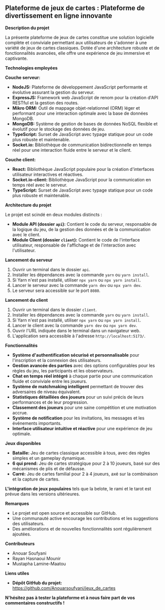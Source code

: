 ## Plateforme de jeux de cartes : Plateforme de divertissement en ligne innovante

**Description du projet**

La présente plateforme de jeux de cartes constitue une solution logicielle complète et conviviale permettant aux utilisateurs de s'adonner à une variété de jeux de cartes classiques. Dotée d'une architecture robuste et de fonctionnalités avancées, elle offre une expérience de jeu immersive et captivante.

**Technologies employées**

**Couche serveur:**

* **NodeJS:** Plateforme de développement JavaScript performante et évolutive assurant la gestion du serveur.
* **ExpressJS:** Framework web JavaScript de renom pour la création d'API RESTful et la gestion des routes.
* **Mikro ORM:** Outil de mappage objet-relationnel (ORM) léger et performant pour une interaction optimale avec la base de données MongoDB.
* **MongoDB:** Système de gestion de bases de données NoSQL flexible et évolutif pour le stockage des données de jeu.
* **TypeScript:** Surset de JavaScript avec typage statique pour un code plus robuste et maintenable.
* **Socket.io:** Bibliothèque de communication bidirectionnelle en temps réel pour une interaction fluide entre le serveur et le client.

**Couche client:**

* **React:** Bibliothèque JavaScript populaire pour la création d'interfaces utilisateur interactives et réactives.
* **Socket.io-client:** Bibliothèque JavaScript pour la communication en temps réel avec le serveur.
* **TypeScript:** Surset de JavaScript avec typage statique pour un code plus robuste et maintenable.

**Architecture du projet**

Le projet est scindé en deux modules distincts :

* **Module API (dossier `api`):** Contient le code du serveur, responsable de la logique du jeu, de la gestion des données et de la communication avec le client.
* **Module Client (dossier `client`):** Contient le code de l'interface utilisateur, responsable de l'affichage et de l'interaction avec l'utilisateur.

**Lancement du serveur**

1. Ouvrir un terminal dans le dossier `api`.
2. Installer les dépendances avec la commande `yarn` ou `yarn install`.
3. Si Yarn n'est pas installé, utiliser `npx yarn` ou `npx yarn install`.
4. Lancer le serveur avec la commande `yarn dev` ou `npx yarn dev`.
5. Le serveur sera accessible sur le port `8080`.

**Lancement du client**

1. Ouvrir un terminal dans le dossier `client`.
2. Installer les dépendances avec la commande `yarn` ou `yarn install`.
3. Si Yarn n'est pas installé, utiliser `npx yarn` ou `npx yarn install`.
4. Lancer le client avec la commande `yarn dev` ou `npx yarn dev`.
5. Ouvrir l'URL indiquée dans le terminal dans un navigateur web.
6. L'application sera accessible à l'adresse `http://localhost:5173/`.

**Fonctionnalités**

* **Système d'authentification sécurisé et personnalisable** pour l'inscription et la connexion des utilisateurs.
* **Gestion avancée des parties** avec des options configurables pour les règles du jeu, les participants et les observateurs.
* **Chat en temps réel intégré** à chaque partie pour une communication fluide et conviviale entre les joueurs.
* **Système de matchmaking intelligent** permettant de trouver des adversaires de niveau équivalent.
* **Statistiques détaillées des joueurs** pour un suivi précis de leurs performances et de leur progression.
* **Classement des joueurs** pour une saine compétition et une motivation accrue.
* **Système de notification** pour les invitations, les messages et les événements importants.
* **Interface utilisateur intuitive et réactive** pour une expérience de jeu optimale.

**Jeux disponibles**

* **Bataille:** Jeu de cartes classique accessible à tous, avec des règles simples et un gameplay dynamique.
* **6 qui prend:** Jeu de cartes stratégique pour 2 à 10 joueurs, basé sur des mécanismes de plis et de défausse.
* **Carré:** Jeu de cartes familial pour 2 à 4 joueurs, axé sur la combinaison et la capture de cartes.

**L'intégration de jeux populaires** tels que la belote, le rami et le tarot est prévue dans les versions ultérieures.

**Remarques**

* Le projet est open source et accessible sur GitHub.
* Une communauté active encourage les contributions et les suggestions des utilisateurs.
* Des améliorations et de nouvelles fonctionnalités sont régulièrement ajoutées.

**Contributeurs**

* Anouar Soufyani
* Rayan Hasnaoui Mounir
* Mustapha Lamine-Maatou

**Liens utiles**

* **Dépôt GitHub du projet:** https://github.com/Anouarsoufyani/jeux_de_cartes

**N'hésitez pas à tester la plateforme et à nous faire part de vos commentaires constructifs !**
